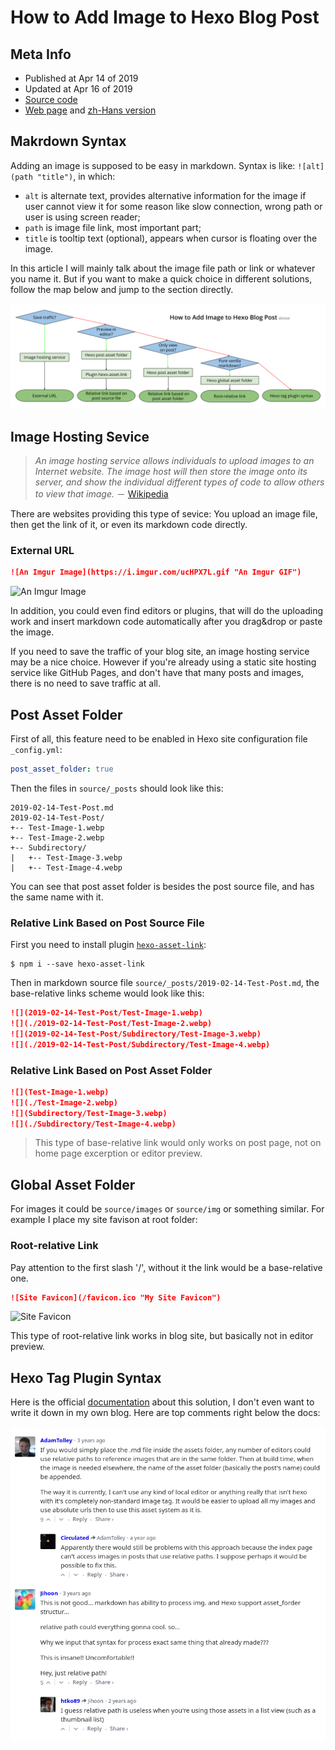 # How to Add Image to Hexo Blog Post

## Meta Info

- Published at Apr 14 of 2019
- Updated at Apr 16 of 2019
- [Source code][source]
- [Web page][page] and [zh-Hans version][page_zhs]

[source]: https://raw.githubusercontent.com/liolok/liolok.com/master/how-to-add-image-to-hexo-blog-post/index.md
[page]: https://liolok.com/how-to-add-image-to-hexo-blog-post
[page_zhs]: https://liolok.com/zhs/how-to-add-image-to-hexo-blog-post

## Makrdown Syntax

Adding an image is supposed to be easy in markdown. Syntax is like: `![alt](path "title")`, in which:

- `alt` is alternate text, provides alternative information for the image if user cannot view it for some reason like slow connection, wrong path or user is using screen reader;
- `path` is image file link, most important part;
- `title` is tooltip text (optional), appears when cursor is floating over the image.

In this article I will mainly talk about the image file path or link or whatever you name it. But if you want to make a quick choice in different solutions, follow the map below and jump to the section directly.

![Quick Choice](quick-choice.webp "Make a Quick Choice")

## Image Hosting Sevice

> *An image hosting service allows individuals to upload images to an Internet website. The image host will then store the image onto its server, and show the individual different types of code to allow others to view that image.* － [Wikipedia](https://en.wikipedia.org/wiki/Image_hosting_service "Image hosting service - Wikipedia")

There are websites providing this type of sevice: You upload an image file, then get the link of it, or even its markdown code directly.

### External URL

```md
![An Imgur Image](https://i.imgur.com/ucHPX7L.gif "An Imgur GIF")
```

![An Imgur Image](https://i.imgur.com/ucHPX7L.gif "An Imgur GIF")

In addition, you could even find editors or plugins, that will do the uploading work and insert markdown code automatically after you drag&drop or paste the image.

If you need to save the traffic of your blog site, an image hosting service may be a nice choice. However if you're already using a static site hosting service like GitHub Pages, and don't have that many posts and images, there is no need to save traffic at all.

## Post Asset Folder

First of all, this feature need to be enabled in Hexo site configuration file `_config.yml`:

```yml
post_asset_folder: true
```

Then the files in `source/_posts` should look like this:

```
2019-02-14-Test-Post.md
2019-02-14-Test-Post/
+-- Test-Image-1.webp
+-- Test-Image-2.webp
+-- Subdirectory/
|   +-- Test-Image-3.webp
|   +-- Test-Image-4.webp
```

You can see that post asset folder is besides the post source file, and has the same name with it.

### Relative Link Based on Post Source File

First you need to install plugin [`hexo-asset-link`](https://www.npmjs.com/package/hexo-asset-link):

```shell
$ npm i --save hexo-asset-link
```

Then in markdown source file `source/_posts/2019-02-14-Test-Post.md`, the base-relative links scheme would look like this:

```md
![](2019-02-14-Test-Post/Test-Image-1.webp)
![](./2019-02-14-Test-Post/Test-Image-2.webp)
![](2019-02-14-Test-Post/Subdirectory/Test-Image-3.webp)
![](./2019-02-14-Test-Post/Subdirectory/Test-Image-4.webp)
```

### Relative Link Based on Post Asset Folder

```md
![](Test-Image-1.webp)
![](./Test-Image-2.webp)
![](Subdirectory/Test-Image-3.webp)
![](./Subdirectory/Test-Image-4.webp)
```

> This type of base-relative link would only works on post page, not on home page excerption or editor preview.

## Global Asset Folder

For images it could be `source/images` or `source/img` or something similar. For example I place my site favison at root folder:

### Root-relative Link

Pay attention to the first slash '/', without it the link would be a base-relative one.

```md
![Site Favicon](/favicon.ico "My Site Favicon")
```

![Site Favicon](/favicon.ico "My Site Favicon")

This type of root-relative link works in blog site, but basically not in editor preview.

## Hexo Tag Plugin Syntax

Here is the official [documentation](https://hexo.io/docs/asset-folders#Tag-Plugins-For-Relative-Path-Referencing "Tag Plugins For Relative Path Referencing") about this solution, I don't even want to write it down in my own blog. Here are top comments right below the docs:

![Top Comments of Tag Syntax](top-commets-of-tag-syntax.webp "Top comments of tag syntax")
